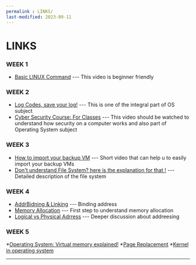 ```yaml
---
permalink : LINKS/
last-modified: 2023-09-11
---
```


# LINKS

### WEEK 1
* [Basic LINUX Command](https://www.youtube.com/watch?v=cBokz0LTizk) --- This video is beginner friendly
### WEEK 2
* [Log Codes, save your log!](https://osp4diss.vlsm.org/ETC/logCodes.txt) --- This is one of the integral part of OS subject
* [Cyber Security Course: For Classes](https://www.youtube.com/watch?v=U_P23SqJaDc) --- This video should be watched to understand how security on a computer works and also part of Operating System subject
### WEEK 3
* [How to import your backup VM](https://www.youtube.com/watch?v=iFFiENbC7PQ&pp=ygUVdmlydHVhbGJveCBpbXBvcnQgb3Zh) --- Short video that can help u to easily import your backup VMs
* [Don't understand File System? here is the explanation for that !](https://www.freecodecamp.org/news/file-systems-architecture-explained/) --- Detailed description of the file system
### WEEK 4
* [AddrBidning & Linking](https://www.baeldung.com/cs/address-binding-in-operating-systems) --- Binding address
* [Memory Allocation](https://youtu.be/PuZ_xChlInM?si=AHNGJIMlDDK_ZDSb) --- First step to understand memory allocation
* [Logical vs Physical Adrress](https://www.geeksforgeeks.org/logical-and-physical-address-in-operating-system/) --- Deeper discussion about addreesing
### WEEK 5
*[Operating System: Virtual memory explained!](https://www.geeksforgeeks.org/virtual-memory-in-operating-system/)
*[Page Replacement](https://www.tutorialandexample.com/what-is-page-replacement-in-operating-system#:~:text=The%20concept%20of%20page%20replacement%20is%20based%20on,pages%20to%20corresponding%20pages%20on%20the%20storage%20device.)
*[Kernel in operating system](https://www.geeksforgeeks.org/kernel-in-operating-system/)
<br>
<hr>
